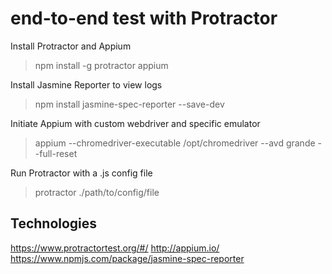 # end-to-end test with Protractor

Install Protractor and Appium
> npm install -g protractor appium

Install Jasmine Reporter to view logs
> npm install jasmine-spec-reporter --save-dev

Initiate Appium with custom webdriver and specific emulator
> appium --chromedriver-executable /opt/chromedriver --avd grande --full-reset

Run Protractor with a .js config file
> protractor ./path/to/config/file


## Technologies
https://www.protractortest.org/#/
http://appium.io/
https://www.npmjs.com/package/jasmine-spec-reporter
